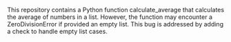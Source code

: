 This repository contains a Python function calculate_average that calculates the average of numbers in a list. However, the function may encounter a ZeroDivisionError if provided an empty list. This bug is addressed by adding a check to handle empty list cases.